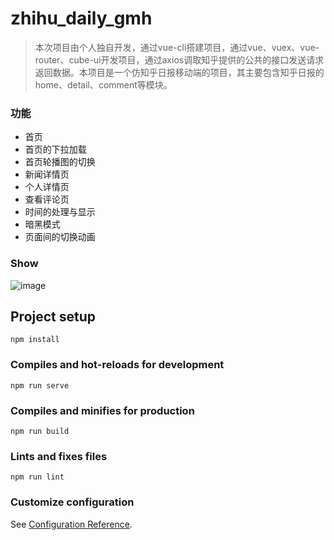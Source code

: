 # zhihu_daily_gmh
> 本次项目由个人独自开发，通过vue-cli搭建项目，通过vue、vuex、vue-router、cube-ui开发项目，通过axios调取知乎提供的公共的接口发送请求返回数据。本项目是一个仿知乎日报移动端的项目，其主要包含知乎日报的home、detail、comment等模块。
### 功能
- 首页
- 首页的下拉加载
- 首页轮播图的切换
- 新闻详情页
- 个人详情页
- 查看评论页
- 时间的处理与显示
- 暗黑模式
- 页面间的切换动画

### Show

![image](https://github.com/1118gmh/zhihu_daily_gmh/blob/master/show/zhihu-daily-gmh.gif)

## Project setup
```
npm install
```

### Compiles and hot-reloads for development
```
npm run serve
```

### Compiles and minifies for production
```
npm run build
```

### Lints and fixes files
```
npm run lint
```

### Customize configuration
See [Configuration Reference](https://cli.vuejs.org/config/).
